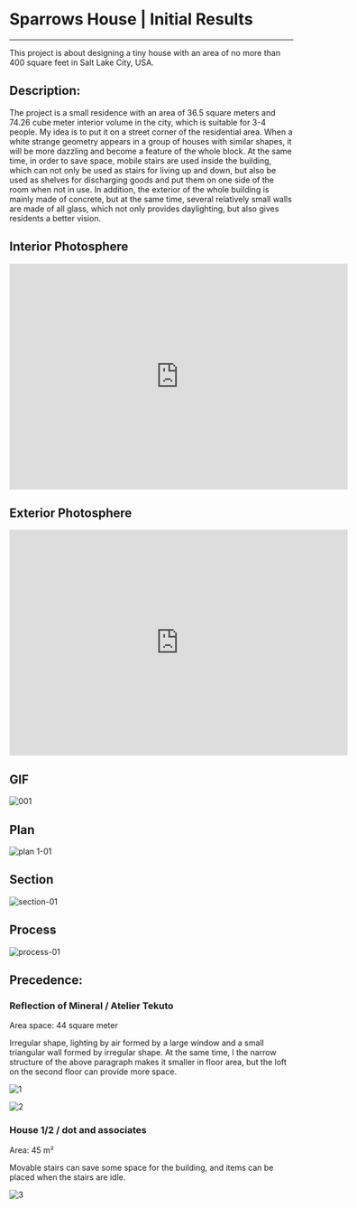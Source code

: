 # Sparrows House | Initial Results

---
This project is about designing a tiny house with an area of no more than 400 square feet in Salt Lake City, USA.

## Description:
The project is a small residence with an area of 36.5 square meters and 74.26 cube meter interior volume in the city, which is suitable for 3-4 people. My idea is to put it on a street corner of the residential area. When a white strange geometry appears in a group of houses with similar shapes, it will be more dazzling and become a feature of the whole block. At the same time, in order to save space, mobile stairs are used inside the building, which can not only be used as stairs for living up and down, but also be used as shelves for discharging goods and put them on one side of the room when not in use. In addition, the exterior of the whole building is mainly made of concrete, but at the same time, several relatively small walls are made of all glass, which not only provides daylighting, but also gives residents a better vision.

## Interior Photosphere
<iframe width="600" height="400" allowfullscreen style="border-style:none;" src="https://cdn.pannellum.org/2.5/pannellum.htm#panorama=https%3A//i.loli.net/2021/10/01/mt7PnzGhMeJw83f.jpg&title=Interior%20Photosphere&author=vickey&autoLoad=true"></iframe>

## Exterior Photosphere
<iframe width="600" height="400" allowfullscreen style="border-style:none;" src="https://cdn.pannellum.org/2.5/pannellum.htm#panorama=https%3A//i.loli.net/2021/10/01/h8J9HCzAlPmxVqL.jpg&title=Exterior%20Photosphere&author=vickey&autoLoad=true"></iframe>

## GIF
![001](https://user-images.githubusercontent.com/90524185/135558284-bef2ce39-1821-4535-baae-1b02ccf6a23d.gif)

## Plan
![plan 1-01](https://user-images.githubusercontent.com/90524185/135558152-ae442bc7-bd08-49cc-a55b-49748b2efbdf.png)

## Section
![section-01](https://user-images.githubusercontent.com/90524185/135558223-8afe3465-4733-4fd7-84ea-80a597b9b67a.png)

## Process
![process-01](https://user-images.githubusercontent.com/90524185/135558530-450b8581-31ec-47e4-a6f9-031ce8f15532.png)

## Precedence:

### Reflection of Mineral / Atelier Tekuto

Area space: 44 square meter

Irregular shape, lighting by air formed by a large window and a small triangular wall formed by irregular shape. At the same time, l the narrow structure of the above paragraph makes it smaller in floor area, but the loft on the second floor can provide more space.

![1](https://images.adsttc.com/media/images/5014/ad7b/28ba/0d39/5000/0cba/medium_jpg/stringio.jpg?1414214600)

![2](https://images.adsttc.com/media/images/5014/adaf/28ba/0d39/5000/0cc1/medium_jpg/stringio.jpg?1414214624)

### House 1/2 / dot and associates

Area: 45 m²

Movable stairs can save some space for the building, and items can be placed when the stairs are idle.

![3](https://images.adsttc.com/media/images/6112/7c0a/9429/e101/66b2/f2b3/medium_jpg/indoor-8.jpg?1628601458)
